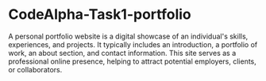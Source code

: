 # CodeAlpha-Task1-portfolio
A personal portfolio website is a digital showcase of an individual's skills, experiences, and projects. It typically includes an introduction, a portfolio of work, an about section, and contact information. This site serves as a professional online presence, helping to attract potential employers, clients, or collaborators.
